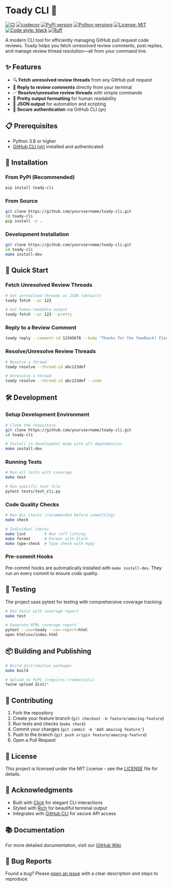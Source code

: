 # Toady CLI 🐸

[![CI](https://github.com/yourusername/toady-cli/actions/workflows/ci.yml/badge.svg)](https://github.com/yourusername/toady-cli/actions/workflows/ci.yml)
[![codecov](https://codecov.io/gh/yourusername/toady-cli/branch/main/graph/badge.svg)](https://codecov.io/gh/yourusername/toady-cli)
[![PyPI version](https://badge.fury.io/py/toady-cli.svg)](https://badge.fury.io/py/toady-cli)
[![Python versions](https://img.shields.io/pypi/pyversions/toady-cli.svg)](https://pypi.org/project/toady-cli/)
[![License: MIT](https://img.shields.io/badge/License-MIT-yellow.svg)](https://opensource.org/licenses/MIT)
[![Code style: black](https://img.shields.io/badge/code%20style-black-000000.svg)](https://github.com/psf/black)
[![Ruff](https://img.shields.io/endpoint?url=https://raw.githubusercontent.com/astral-sh/ruff/main/assets/badge/v2.json)](https://github.com/astral-sh/ruff)

A modern CLI tool for efficiently managing GitHub pull request code reviews. Toady helps you fetch unresolved review comments, post replies, and manage review thread resolution—all from your command line.

## ✨ Features

- 🔍 **Fetch unresolved review threads** from any GitHub pull request
- 💬 **Reply to review comments** directly from your terminal
- ✅ **Resolve/unresolve review threads** with simple commands
- 🎨 **Pretty output formatting** for human readability
- 🤖 **JSON output** for automation and scripting
- 🔐 **Secure authentication** via GitHub CLI (`gh`)

## 📋 Prerequisites

- Python 3.8 or higher
- [GitHub CLI (`gh`)](https://cli.github.com/) installed and authenticated

## 🚀 Installation

### From PyPI (Recommended)

```bash
pip install toady-cli
```

### From Source

```bash
git clone https://github.com/yourusername/toady-cli.git
cd toady-cli
pip install -e .
```

### Development Installation

```bash
git clone https://github.com/yourusername/toady-cli.git
cd toady-cli
make install-dev
```

## 🎯 Quick Start

### Fetch Unresolved Review Threads

```bash
# Get unresolved threads as JSON (default)
toady fetch --pr 123

# Get human-readable output
toady fetch --pr 123 --pretty
```

### Reply to a Review Comment

```bash
toady reply --comment-id 12345678 --body "Thanks for the feedback! Fixed in latest commit."
```

### Resolve/Unresolve Review Threads

```bash
# Resolve a thread
toady resolve --thread-id abc123def

# Unresolve a thread
toady resolve --thread-id abc123def --undo
```

## 🛠️ Development

### Setup Development Environment

```bash
# Clone the repository
git clone https://github.com/yourusername/toady-cli.git
cd toady-cli

# Install in development mode with all dependencies
make install-dev
```

### Running Tests

```bash
# Run all tests with coverage
make test

# Run specific test file
pytest tests/test_cli.py
```

### Code Quality Checks

```bash
# Run ALL checks (recommended before committing)
make check

# Individual checks
make lint        # Run ruff linting
make format      # Format with black
make type-check  # Type check with mypy
```

### Pre-commit Hooks

Pre-commit hooks are automatically installed with `make install-dev`. They run on every commit to ensure code quality.

## 🧪 Testing

The project uses pytest for testing with comprehensive coverage tracking:

```bash
# Run tests with coverage report
make test

# Generate HTML coverage report
pytest --cov=toady --cov-report=html
open htmlcov/index.html
```

## 📦 Building and Publishing

```bash
# Build distribution packages
make build

# Upload to PyPI (requires credentials)
twine upload dist/*
```

## 🤝 Contributing

1. Fork the repository
2. Create your feature branch (`git checkout -b feature/amazing-feature`)
3. Run tests and checks (`make check`)
4. Commit your changes (`git commit -m 'Add amazing feature'`)
5. Push to the branch (`git push origin feature/amazing-feature`)
6. Open a Pull Request

## 📄 License

This project is licensed under the MIT License - see the [LICENSE](LICENSE) file for details.

## 🙏 Acknowledgments

- Built with [Click](https://click.palletsprojects.com/) for elegant CLI interactions
- Styled with [Rich](https://rich.readthedocs.io/) for beautiful terminal output
- Integrates with [GitHub CLI](https://cli.github.com/) for secure API access

## 📚 Documentation

For more detailed documentation, visit our [GitHub Wiki](https://github.com/yourusername/toady-cli/wiki).

## 🐛 Bug Reports

Found a bug? Please [open an issue](https://github.com/yourusername/toady-cli/issues/new) with a clear description and steps to reproduce.
